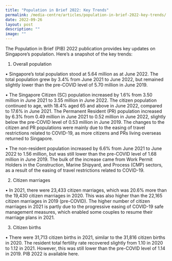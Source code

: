 ```yaml
---
title: "Population in Brief 2022: Key Trends"
permalink: /media-centre/articles/population-in-brief-2022-key-trends/
date: 2022-09-26
layout: post
description: ""
image: ""
---
```

The Population in Brief (PIB) 2022 publication provides key updates on Singapore’s population. Here’s a snapshot of the key trends:

1.	Overall population

•	Singapore’s total population stood at 5.64 million as at June 2022. The total population grew by 3.4% from June 2021 to June 2022, but remained slightly lower than the pre-COVID level of 5.70 million in June 2019.

•	The Singapore Citizen (SC) population increased by 1.6% from 3.50 million in June 2021 to 3.55 million in June 2022. The citizen population continued to age, with 18.4% aged 65 and above in June 2022, compared to 17.6% in June 2021. The Permanent Resident (PR) population increased by 6.3% from 0.49 million in June 2021 to 0.52 million in June 2022, slightly below the pre-COVID level of 0.53 million in June 2019. The changes to the citizen and PR populations were mainly due to the easing of travel restrictions related to COVID-19, as more citizens and PRs living overseas returned to Singapore.

•	The non-resident population increased by 6.6% from June 2021 to June 2022 to 1.56 million, but was still lower than the pre-COVID level of 1.68 million in June 2019. The bulk of the increase came from Work Permit Holders in the Construction, Marine Shipyard, and Process (CMP) sectors, as a result of the easing of travel restrictions related to COVID-19. 

2.	Citizen marriages

•	In 2021, there were 23,433 citizen marriages, which was 20.6% more than the 19,430 citizen marriages in 2020. This was also higher than the 22,165 citizen marriages in 2019 (pre-COVID). The higher number of citizen marriages in 2021 is partly due to the progressive easing of COVID-19 safe management measures, which enabled some couples to resume their marriage plans in 2021.   


3.	Citizen births

•	There were 31,713 citizen births in 2021, similar to the 31,816 citizen births in 2020. The resident total fertility rate recovered slightly from 1.10 in 2020 to 1.12 in 2021. However, this was still lower than the pre-COVID level of 1.14 in 2019. 
PIB 2022 is available here.

